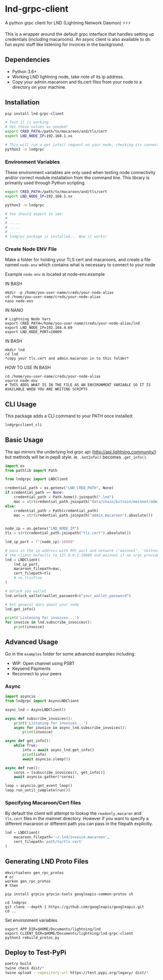 # lnd-grpc-client
A python grpc client for LND (Lightning Network Daemon) ⚡⚡⚡

This is a wrapper around the default grpc interface that handles setting up credentials (including macaroons). An async client is also available to do fun async stuff like listening for invoices in the background. 

## Dependencies
- Python 3.6+
- Working LND lightning node, take note of its ip address.
- Copy your admin.macaroon and tls.cert files from your node to a directory on your machine. 


## Installation
```bash
pip install lnd-grpc-client

# Test it is working
# Set these values as needed!
export CRED_PATH=/path/to/macaroon/and/tls/cert
export LND_NODE_IP=192.168.1.xx

# This will run a get_info() request on your node, checking its connection.
python3 -m lndgrpc
```



### Environment Variables

These environment variables are only used when testing node connectivity and/or correct module installation from the command line. This library is primarily used through Python scripting.

```bash
export CRED_PATH=/path/to/macaroon/and/tls/cert
export LND_NODE_IP=192.168.1.xx

python3 -m lndgrpc

# You should expect to see:
#
# .....
# .....
# .....
# lndgrpc package is installed... Wow it works!
```

### Create Node ENV File
Make a folder for holding your TLS cert and macaroons, and create a file named `node-env` which contains what is necessary to connect to your node

Example `node-env` is located at node-env.example

IN BASH
```
mkdir -p /home/you-user-name/creds/your-node-alias
cd /home/you-user-name/creds/your-node-alias
nano node-env
```

IN NANO
```
# Lightning Node Vars
export CRED_PATH=/home/you-user-name/creds/your-node-alias/lnd
export LND_NODE_IP=192.168.4.69
export LND_NODE_PORT=10009
```

IN BASH
```
mkdir lnd
cd lnd
*copy your tls.cert and admin.macaroon in to this folder*
```

HOW TO USE
IN BASH
```
cd /home/you-user-name/creds/your-node-alias
source node-env
# THIS ADDS WHAT IS IN THE FILE AS AN ENVIRONMENT VARIABLE SO IT IS AVAILABLE WHEN YOU ARE WRITING SCRIPTS
```


## CLI Usage
This package adds a CLI command to your PATH once installed:

```bash
lndgrpcclient_cli
```


## Basic Usage
The api mirrors the underlying lnd grpc api (http://api.lightning.community/) but methods will be in pep8 style. ie. `.GetInfo()` becomes `.get_info()`.

```python
import os
from pathlib import Path

from lndgrpc import LNDClient

credential_path = os.getenv("LND_CRED_PATH", None)
if credential_path == None:
	credential_path = Path.home().joinpath(".lnd")
	mac = str(credential_path.joinpath("data/chain/bitcoin/mainnet/admin.macaroon").absolute())
else:
	credential_path = Path(credential_path)
	mac = str(credential_path.joinpath("admin.macaroon").absolute())
	

node_ip = os.getenv("LND_NODE_IP")
tls = str(credential_path.joinpath("tls.cert").absolute())

lnd_ip_port = f"{node_ip}:10009"

# pass in the ip-address with RPC port and network ('mainnet', 'testnet', 'simnet')
# the client defaults to 127.0.0.1:10009 and mainnet if no args provided
lnd = LNDClient(
	lnd_ip_port,
	macaroon_filepath=mac,
	cert_filepath=tls
	# no_tls=True
)

# Unlock you wallet
lnd.unlock_wallet(wallet_password=b"your_wallet_password")

# Get general data about your node
lnd.get_info()

print('Listening for invoices...')
for invoice in lnd.subscribe_invoices():
    print(invoice)
```

## Advanced Usage
Go in the `examples` folder for some advanced examples including:
- WIP: Open channel using PSBT
- Keysend Payments
- Reconnect to your peers

### Async

```python
import asyncio
from lndgrpc import AsyncLNDClient

async_lnd = AsyncLNDClient()

async def subscribe_invoices():
    print('Listening for invoices...')
    async for invoice in async_lnd.subscribe_invoices():
        print(invoice)

async def get_info():
    while True:
        info = await async_lnd.get_info()
        print(info)
        await asyncio.sleep(5)

async def run():
    coros = [subscribe_invoices(), get_info()]
    await asyncio.gather(*coros)

loop = asyncio.get_event_loop()
loop.run_until_complete(run())
```

### Specifying Macaroon/Cert files
By default the client will attempt to lookup the `readonly.macaron` and `tls.cert` files in the mainnet directory. 
However if you want to specify a different macaroon or different path you can pass in the filepath explicitly.

```python
lnd = LNDClient(
    macaroon_filepath='~/.lnd/invoice.macaroon', 
    cert_filepath='path/to/tls.cert'
)
```

## Generating LND Proto Files
```
mkvirtualenv gen_rpc_protos
# or 
workon gen_rpc_protos
# then

pip install grpcio grpcio-tools googleapis-common-protos sh

cd lndgrpc
git clone --depth 1 https://github.com/googleapis/googleapis.git
cd ..
```


Set environment variables
```
export APP_DIR=$HOME/Documents/lightning/lnd
export CLIENT_DIR=$HOME/Documents/lightning/lnd-grpc-client
python3 rebuild_protos.py
```

## Deploy to Test-PyPi
```bash
poetry build
twine check dist/*
twine upload --repository-url https://test.pypi.org/legacy/ dist/*
```